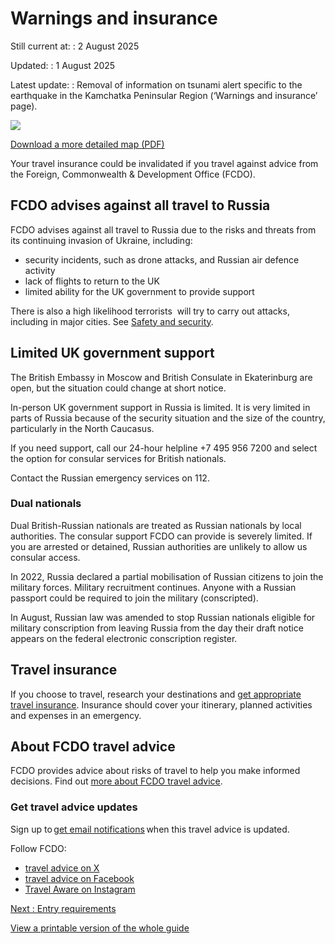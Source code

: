 # Warnings and insurance

Still current at:
:   2 August 2025

Updated:
:   1 August 2025

Latest update:
:   Removal of information on tsunami alert specific to the earthquake in the Kamchatka Peninsular Region (‘Warnings and insurance’ page).

![](https://assets.publishing.service.gov.uk/media/621cd8428fa8f54915f43831/FCDO__TA__059_-_Russia_Travel_Advice_Ed1__WEB_.jpg)


[Download a more detailed map (PDF)](https://assets.publishing.service.gov.uk/media/621cd82fe90e0710c30a4715/FCDO__TA__059_-_Russia_Travel_Advice_Ed1.pdf)

Your travel insurance could be invalidated if you travel against advice from the Foreign, Commonwealth & Development Office (FCDO).

## FCDO advises against all travel to Russia

FCDO advises against all travel to Russia due to the risks and threats from its continuing invasion of Ukraine, including:

* security incidents, such as drone attacks, and Russian air defence activity
* lack of flights to return to the UK
* limited ability for the UK government to provide support

There is also a high likelihood terrorists  will try to carry out attacks, including in major cities. See [Safety and security](https://www.gov.uk/foreign-travel-advice/russia/safety-and-security).

## Limited UK government support

The British Embassy in Moscow and British Consulate in Ekaterinburg are open, but the situation could change at short notice.

In-person UK government support in Russia is limited. It is very limited in parts of Russia because of the security situation and the size of the country, particularly in the North Caucasus.

If you need support, call our 24-hour helpline +7 495 956 7200 and select the option for consular services for British nationals.

Contact the Russian emergency services on 112.

### Dual nationals

Dual British-Russian nationals are treated as Russian nationals by local authorities. The consular support FCDO can provide is severely limited. If you are arrested or detained, Russian authorities are unlikely to allow us consular access.

In 2022, Russia declared a partial mobilisation of Russian citizens to join the military forces. Military recruitment continues. Anyone with a Russian passport could be required to join the military (conscripted).

In August, Russian law was amended to stop Russian nationals eligible for military conscription from leaving Russia from the day their draft notice appears on the federal electronic conscription register.

## Travel insurance

If you choose to travel, research your destinations and [get appropriate travel insurance](https://www.gov.uk/guidance/foreign-travel-insurance). Insurance should cover your itinerary, planned activities and expenses in an emergency.

## About FCDO travel advice

FCDO provides advice about risks of travel to help you make informed decisions. Find out [more about FCDO travel advice](https://www.gov.uk/guidance/about-foreign-commonwealth-development-office-travel-advice).

### Get travel advice updates

Sign up to [get email notifications](https://www.gov.uk/foreign-travel-advice/russia/email-signup) when this travel advice is updated.

Follow FCDO:

* [travel advice on X](https://x.com/fcdotravelgovuk)
* [travel advice on Facebook](https://www.facebook.com/FCDOTravel/)
* [Travel Aware on Instagram](https://www.instagram.com/accounts/login/?next=https%3A%2F%2Fwww.instagram.com%2Ftravelaware%2F&is_from_rle)

[Next
:
Entry requirements](/foreign-travel-advice/russia/entry-requirements)

[View a printable version of the whole guide](/foreign-travel-advice/russia/print)